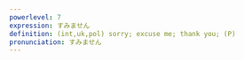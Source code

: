 ```yaml
---
powerlevel: 7
expression: すみません
definition: (int,uk,pol) sorry; excuse me; thank you; (P)
pronunciation: すみません
---
```


